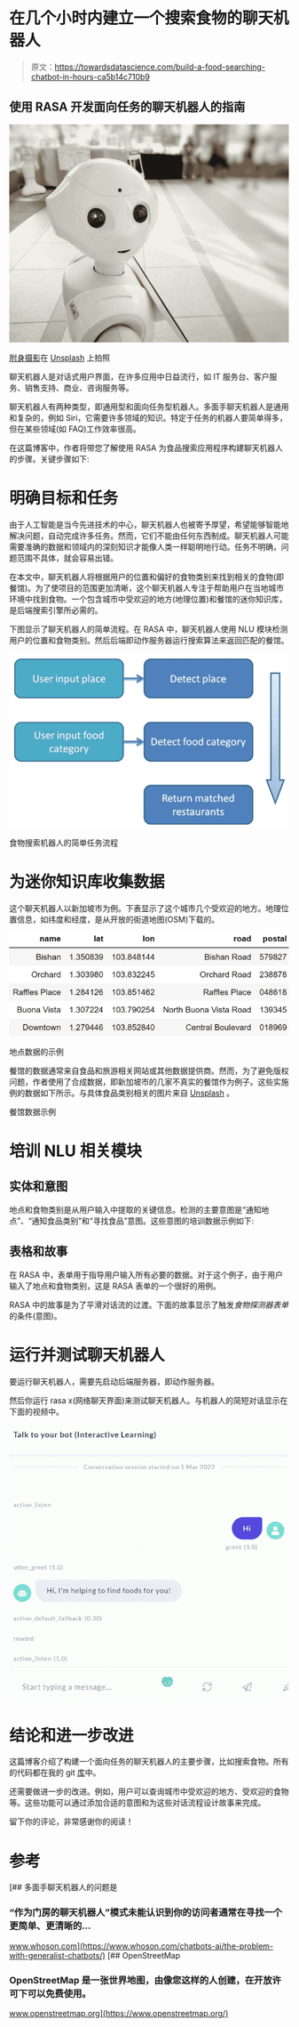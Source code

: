 # 在几个小时内建立一个搜索食物的聊天机器人

> 原文：<https://towardsdatascience.com/build-a-food-searching-chatbot-in-hours-ca5b14c710b9>

## 使用 RASA 开发面向任务的聊天机器人的指南

![](img/a86d698be56eedd2342612f66aa0e583.png)

[附身摄影](https://unsplash.com/@possessedphotography?utm_source=medium&utm_medium=referral)在 [Unsplash](https://unsplash.com?utm_source=medium&utm_medium=referral) 上拍照

聊天机器人是对话式用户界面，在许多应用中日益流行，如 IT 服务台、客户服务、销售支持、商业、咨询服务等。

聊天机器人有两种类型，即通用型和面向任务型机器人。多面手聊天机器人是通用和复杂的，例如 Siri，它需要许多领域的知识。特定于任务的机器人要简单得多，但在某些领域(如 FAQ)工作效率很高。

在这篇博客中，作者将带您了解使用 RASA 为食品搜索应用程序构建聊天机器人的步骤。关键步骤如下:

# 明确目标和任务

由于人工智能是当今先进技术的中心，聊天机器人也被寄予厚望，希望能够智能地解决问题，自动完成许多任务。然而，它们不能由任何东西制成。聊天机器人可能需要准确的数据和领域内的深刻知识才能像人类一样聪明地行动。任务不明确，问题范围不具体，就会容易出错。

在本文中，聊天机器人将根据用户的位置和偏好的食物类别来找到相关的食物(即餐馆)。为了使项目的范围更加清晰，这个聊天机器人专注于帮助用户在当地城市环境中找到食物。一个包含城市中受欢迎的地方(地理位置)和餐馆的迷你知识库，是后端搜索引擎所必需的。

下图显示了聊天机器人的简单流程。在 RASA 中，聊天机器人使用 NLU 模块检测用户的位置和食物类别。然后后端即动作服务器运行搜索算法来返回匹配的餐馆。

![](img/cce5711ec9a6e1524c695e7bcb5be9a1.png)

食物搜索机器人的简单任务流程

# 为迷你知识库收集数据

这个聊天机器人以新加坡市为例。下表显示了这个城市几个受欢迎的地方。地理位置信息，如纬度和经度，是从开放的街道地图(OSM)下载的。

![](img/92120c2df5fa1d17bb93f5497edbfacc.png)

地点数据的示例

餐馆的数据通常来自食品和旅游相关网站或其他数据提供商。然而，为了避免版权问题，作者使用了合成数据，即新加坡市的几家不真实的餐馆作为例子。这些实施例的数据如下所示。与具体食品类别相关的图片来自 [Unsplash](https://unsplash.com?utm_source=medium&utm_medium=referral) 。

餐馆数据示例

# 培训 NLU 相关模块

## 实体和意图

地点和食物类别是从用户输入中提取的关键信息。检测的主要意图是“通知地点”、“通知食品类别”和“寻找食品”意图。这些意图的培训数据示例如下:

## 表格和故事

在 RASA 中，表单用于指导用户输入所有必要的数据。对于这个例子，由于用户输入了地点和食物类别，这是 RASA 表单的一个很好的用例。

RASA 中的故事是为了平滑对话流的过渡。下面的故事显示了触发*食物探测器表单*的条件(意图)。

# 运行并测试聊天机器人

要运行聊天机器人，需要先启动后端服务器，即动作服务器。

然后你运行 rasa x(网络聊天界面)来测试聊天机器人。与机器人的简短对话显示在下面的视频中。

![](img/d211536d982db8e562a9f4aa9cc9043a.png)

# 结论和进一步改进

这篇博客介绍了构建一个面向任务的聊天机器人的主要步骤，比如搜索食物。所有的代码都在我的 git [库](https://github.com/steveyx/restaurants-bot)中。

还需要做进一步的改进。例如，用户可以查询城市中受欢迎的地方、受欢迎的食物等。这些功能可以通过添加合适的意图和为这些对话流程设计故事来完成。

留下你的评论，非常感谢你的阅读！

# 参考

[](https://www.whoson.com/chatbots-ai/the-problem-with-generalist-chatbots/) [## 多面手聊天机器人的问题是

### “作为门房的聊天机器人”模式未能认识到你的访问者通常在寻找一个更简单、更清晰的…

www.whoson.com](https://www.whoson.com/chatbots-ai/the-problem-with-generalist-chatbots/) [](https://www.openstreetmap.org/) [## OpenStreetMap

### OpenStreetMap 是一张世界地图，由像您这样的人创建，在开放许可下可以免费使用。

www.openstreetmap.org](https://www.openstreetmap.org/)